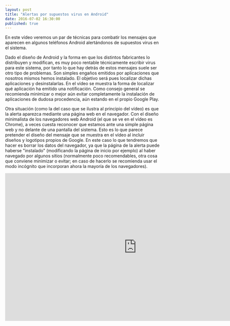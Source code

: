```yaml
---
layout: post
title: "Alertas por supuestos virus en Android"
date: 2016-07-02 16:30:00
published: true
---
```


En este vídeo veremos un par de técnicas para combatir los mensajes que aparecen en algunos teléfonos Android alertándonos de supuestos virus en el sistema.

Dado el diseño de Android y la forma en que los distintos fabricantes lo distribuyen y modifican, es muy poco rentable técnicamente escribir virus para este sistema, por tanto lo que hay detrás de estos mensajes suele ser otro tipo de problemas. Son simples engaños emitidos por aplicaciones que nosotros mismos hemos instalado. El objetivo será pues localizar dichas aplicaciones y desinstalarlas. En el vídeo se muestra la forma de localizar qué aplicación ha emitido una notificación. Como consejo general se recomienda minimizar o mejor aún evitar completamente la instalación de aplicaciones de dudosa procedencia, aún estando en el propio Google Play.

Otra situación (como la del caso que se ilustra al principio del vídeo) es que la alerta aparezca mediante una página web en el navegador. Con el diseño minimalista de los navegadores web Android (el que se ve en el vídeo es Chrome), a veces cuesta reconocer que estamos ante una simple página web y no delante de una pantalla del sistema. Esto es lo que parece pretender el diseño del mensaje que se muestra en el vídeo al incluir diseños y logotipos propios de Google. En este caso lo que tendremos que hacer es borrar los datos del navegador, ya que la página de la alerta puede haberse "instalado" (modificando la página de inicio por ejemplo) al haber navegado por algunos sitios (normalmente poco recomendables, otra cosa que conviene minimizar o evitar; en caso de hacerlo se recomienda usar el modo incógnito que incorporan ahora la mayoría de los navegadores).

<iframe width="854" height="480" src="https://www.youtube.com/embed/_IvmI-dys6k" frameborder="0" allowfullscreen></iframe>
